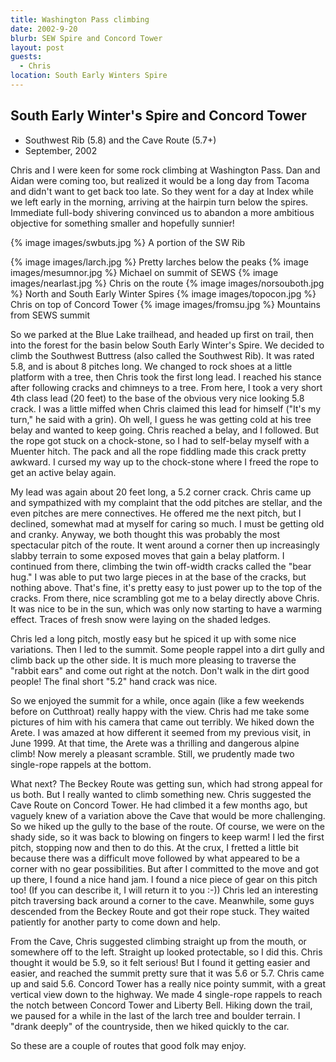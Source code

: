 ```yaml
---
title: Washington Pass climbing
date: 2002-9-20
blurb: SEW Spire and Concord Tower
layout: post
guests:
  - Chris
location: South Early Winters Spire
---
```


South Early Winter's Spire and Concord Tower
------------

* Southwest Rib (5.8) and the Cave Route (5.7+)
* September, 2002

Chris
 and I were keen for some rock climbing at Washington Pass.
Dan and Aidan were coming too, but realized it would be a long day
from Tacoma and didn't want to get back too late. So they went
for a day at Index while we left
early in the morning, arriving at the hairpin turn below the
spires. Immediate full-body shivering convinced us to abandon a
more ambitious objective for something smaller and hopefully
sunnier!

{% image images/swbuts.jpg %}
A portion of the SW Rib

{% image images/larch.jpg %}
Pretty larches below the peaks
{% image images/mesumnor.jpg %}
Michael on summit of SEWS
{% image images/nearlast.jpg %}
Chris on the route
{% image images/norsouboth.jpg %}
North and South Early Winter Spires
{% image images/topocon.jpg %}
Chris on top of Concord Tower
{% image images/fromsu.jpg %}
Mountains from SEWS summit

So we parked at the Blue Lake trailhead, and headed up first on
trail, then into the forest for the basin below South Early
Winter's Spire. We decided to climb the Southwest Buttress (also
called the Southwest Rib). It was rated 5.8, and is about 8
pitches long. We changed to rock shoes at a little platform
with a tree, then Chris took the first long lead. I reached his
stance after following cracks and chimneys to a tree. From here,
I took a very short 4th class lead (20 feet) to the base of the 
obvious very nice looking 5.8 crack. I was a little miffed when
Chris claimed this lead for himself ("It's my turn," he said
with a grin). Oh well, I guess he was
getting cold at his tree belay and wanted to keep going.
Chris reached a belay, and I followed. But the rope got stuck
on a chock-stone, so I had to self-belay myself with a Muenter
hitch. The pack and all the rope fiddling made this crack
pretty awkward. I cursed my way up to the chock-stone where
I freed the rope to get an active belay again.


My lead was again about 20 feet long, a 5.2 corner crack.
Chris came up and sympathized with my complaint 
that the odd pitches are stellar, and the even pitches are
mere connectives. He offered me the next pitch, but I
declined, somewhat mad at myself for caring so much. I
must be getting old and cranky. 
Anyway, we both thought this was
probably the most spectacular pitch of the route. It went around
a corner then up increasingly slabby terrain to some exposed
moves that gain a belay platform. I continued from there,
climbing the twin off-width cracks called the "bear hug." I was
able to put two large pieces in at the base of the cracks, but
nothing above. That's fine, it's pretty easy to just power up
to the top of the cracks. From there, nice scrambling got me
to a belay directly above Chris. It was nice to be in the sun,
which was only now starting to have a warming effect. Traces
of fresh snow were laying on the shaded ledges.


Chris led a long pitch, mostly easy but he spiced it up with
some nice variations. Then I led to the summit. Some people rappel
into a dirt gully and climb back up the other side. It is much
more pleasing to traverse the "rabbit ears" and come out right
at the notch. Don't walk in the dirt good people! The final
short "5.2" hand crack was nice.


So we enjoyed the summit for a while, once again (like a few weekends
before on Cutthroat) really happy with the view. Chris had me take some pictures
of him with his camera that came out terribly. We hiked down the
Arete. I was amazed at how different it seemed from my previous visit,
in June 1999. At that time, the Arete was a 
thrilling and dangerous alpine climb!
Now merely a pleasant scramble. Still, we prudently made two
single-rope rappels at the bottom.


What next? The Beckey Route was getting sun, which had strong appeal
for us both. But I really wanted to
climb something new. Chris suggested the Cave Route on Concord Tower.
He had climbed it a few months ago, but vaguely knew of a variation
above the Cave that would be more challenging. So we hiked up the
gully to the base of the route. Of course, we were on the shady side,
so it was back to blowing on fingers to keep warm! I led the first
pitch, stopping now and then to do this. At the crux, I fretted a little
bit because there was a difficult move followed by what appeared
to be a corner with no gear possibilities. But after I committed to
the move and got up there, I found a nice hand jam. I found a nice
piece of gear on this pitch too! (If you can describe it, I will
return it to you :-)) Chris led an interesting pitch traversing
back around a corner to the cave. Meanwhile, some guys descended from the
Beckey Route and got their rope stuck. They waited patiently for another
party to come down and help. 


From the Cave, Chris suggested climbing straight up from the mouth, or
somewhere off to the left. Straight up looked protectable, so I did this.
Chris thought it would be 5.9, so it felt serious! But I found it getting
easier and easier, and reached the summit pretty sure that it was 5.6 or
5.7. Chris came up and said 5.6. Concord Tower has a really nice
pointy summit, with a great vertical view down to the highway.
We made 4 single-rope rappels to reach 
the notch between Concord Tower and Liberty Bell. Hiking down the trail,
we paused for a while in the last of the larch tree and boulder terrain.
I "drank deeply" of the countryside, then we hiked quickly to the car.


So these are a couple of routes that good folk may enjoy. 


